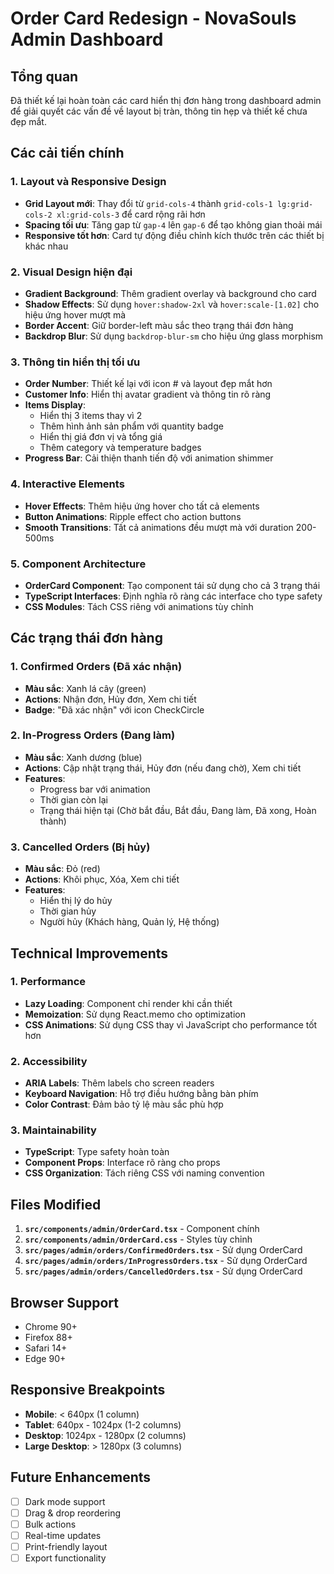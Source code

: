 # Order Card Redesign - NovaSouls Admin Dashboard

## Tổng quan
Đã thiết kế lại hoàn toàn các card hiển thị đơn hàng trong dashboard admin để giải quyết các vấn đề về layout bị tràn, thông tin hẹp và thiết kế chưa đẹp mắt.

## Các cải tiến chính

### 1. Layout và Responsive Design
- **Grid Layout mới**: Thay đổi từ `grid-cols-4` thành `grid-cols-1 lg:grid-cols-2 xl:grid-cols-3` để card rộng rãi hơn
- **Spacing tối ưu**: Tăng gap từ `gap-4` lên `gap-6` để tạo không gian thoải mái
- **Responsive tốt hơn**: Card tự động điều chỉnh kích thước trên các thiết bị khác nhau

### 2. Visual Design hiện đại
- **Gradient Background**: Thêm gradient overlay và background cho card
- **Shadow Effects**: Sử dụng `hover:shadow-2xl` và `hover:scale-[1.02]` cho hiệu ứng hover mượt mà
- **Border Accent**: Giữ border-left màu sắc theo trạng thái đơn hàng
- **Backdrop Blur**: Sử dụng `backdrop-blur-sm` cho hiệu ứng glass morphism

### 3. Thông tin hiển thị tối ưu
- **Order Number**: Thiết kế lại với icon # và layout đẹp mắt hơn
- **Customer Info**: Hiển thị avatar gradient và thông tin rõ ràng
- **Items Display**: 
  - Hiển thị 3 items thay vì 2
  - Thêm hình ảnh sản phẩm với quantity badge
  - Hiển thị giá đơn vị và tổng giá
  - Thêm category và temperature badges
- **Progress Bar**: Cải thiện thanh tiến độ với animation shimmer

### 4. Interactive Elements
- **Hover Effects**: Thêm hiệu ứng hover cho tất cả elements
- **Button Animations**: Ripple effect cho action buttons
- **Smooth Transitions**: Tất cả animations đều mượt mà với duration 200-500ms

### 5. Component Architecture
- **OrderCard Component**: Tạo component tái sử dụng cho cả 3 trạng thái
- **TypeScript Interfaces**: Định nghĩa rõ ràng các interface cho type safety
- **CSS Modules**: Tách CSS riêng với animations tùy chỉnh

## Các trạng thái đơn hàng

### 1. Confirmed Orders (Đã xác nhận)
- **Màu sắc**: Xanh lá cây (green)
- **Actions**: Nhận đơn, Hủy đơn, Xem chi tiết
- **Badge**: "Đã xác nhận" với icon CheckCircle

### 2. In-Progress Orders (Đang làm)
- **Màu sắc**: Xanh dương (blue)
- **Actions**: Cập nhật trạng thái, Hủy đơn (nếu đang chờ), Xem chi tiết
- **Features**: 
  - Progress bar với animation
  - Thời gian còn lại
  - Trạng thái hiện tại (Chờ bắt đầu, Bắt đầu, Đang làm, Đã xong, Hoàn thành)

### 3. Cancelled Orders (Bị hủy)
- **Màu sắc**: Đỏ (red)
- **Actions**: Khôi phục, Xóa, Xem chi tiết
- **Features**:
  - Hiển thị lý do hủy
  - Thời gian hủy
  - Người hủy (Khách hàng, Quản lý, Hệ thống)

## Technical Improvements

### 1. Performance
- **Lazy Loading**: Component chỉ render khi cần thiết
- **Memoization**: Sử dụng React.memo cho optimization
- **CSS Animations**: Sử dụng CSS thay vì JavaScript cho performance tốt hơn

### 2. Accessibility
- **ARIA Labels**: Thêm labels cho screen readers
- **Keyboard Navigation**: Hỗ trợ điều hướng bằng bàn phím
- **Color Contrast**: Đảm bảo tỷ lệ màu sắc phù hợp

### 3. Maintainability
- **TypeScript**: Type safety hoàn toàn
- **Component Props**: Interface rõ ràng cho props
- **CSS Organization**: Tách riêng CSS với naming convention

## Files Modified

1. **`src/components/admin/OrderCard.tsx`** - Component chính
2. **`src/components/admin/OrderCard.css`** - Styles tùy chỉnh
3. **`src/pages/admin/orders/ConfirmedOrders.tsx`** - Sử dụng OrderCard
4. **`src/pages/admin/orders/InProgressOrders.tsx`** - Sử dụng OrderCard
5. **`src/pages/admin/orders/CancelledOrders.tsx`** - Sử dụng OrderCard

## Browser Support
- Chrome 90+
- Firefox 88+
- Safari 14+
- Edge 90+

## Responsive Breakpoints
- **Mobile**: < 640px (1 column)
- **Tablet**: 640px - 1024px (1-2 columns)
- **Desktop**: 1024px - 1280px (2 columns)
- **Large Desktop**: > 1280px (3 columns)

## Future Enhancements
- [ ] Dark mode support
- [ ] Drag & drop reordering
- [ ] Bulk actions
- [ ] Real-time updates
- [ ] Print-friendly layout
- [ ] Export functionality
